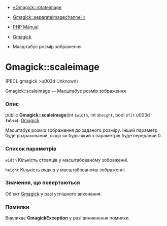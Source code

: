 - [«Gmagick::rotateimage](gmagick.rotateimage.md)
- [Gmagick::separateimagechannel »](gmagick.separateimagechannel.md)

- [PHP Manual](index.md)
- [Gmagick](class.gmagick.md)
- Масштабує розмір зображення

# Gmagick::scaleimage

(PECL gmagick \>u003d Unknown)

Gmagick::scaleimage — Масштабує розмір зображення

### Опис

public **Gmagick::scaleimage**(int `$width`, int `$height`, bool `$fit`
u003d **`false`**): [Gmagick](class.gmagick.md)

Масштабує розмір зображення до заданого розміру. Інший параметр
буде розрахований, якщо як будь-який з параметрів буде переданий 0.

### Список параметрів

`width`
Кількість стовпців у масштабованому зображенні.

`height`
Кількість рядків у масштабованому зображенні.

### Значення, що повертаються

Об'єкт [Gmagick](class.gmagick.md) у разі успішного виконання.

### Помилки

Викликає **GmagickException** у разі виникнення помилки.
